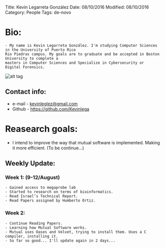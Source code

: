 Title: Kevin Legarreta González
Date: 08/10/2016
Modified: 08/10/2016
Category: People
Tags: de-novo

# Bio:
    - My name is Kevin Legarreta González. I'm studying Computer Sciences in the University of Puerto Rico 
    Rio Piedras campus. My goals are to graduate and be accepted in Boston University to complete a
    masters in Computer Sciences and Specialize in Cybersecurity or Digital Forensics. 
    
  ![alt tag](http://www.hippoquotes.com/img/computer-science-jokes-quotes/computer_science.jpg)
## Contact info:

  - e-mail - <kevinleglez@gmail.com>
  - Github - <https://github.com/Kevinlega>
  
# Reasearch goals:

  - I intend to improve the way that mutual software is implemented. Making it more efficient. (To be continue...)
  
## Weekly Update:

### Week 1: (9-12/August)
    - Gained access to megaprobe lab
    - Started to research on terms of bioinformatics.
    - Read Israel’s Technical Report.
    - Read Papers assigned by Humberto Ortiz.  

### Week 2:
    - Continue Reading Papers.
    - Learning how Mutual Software works.
    - Mutual uses Oases and Velvet, trying to install them. Uses a C compiler, installing it. 
    - So far so good... I'll update again in 2 days... 
